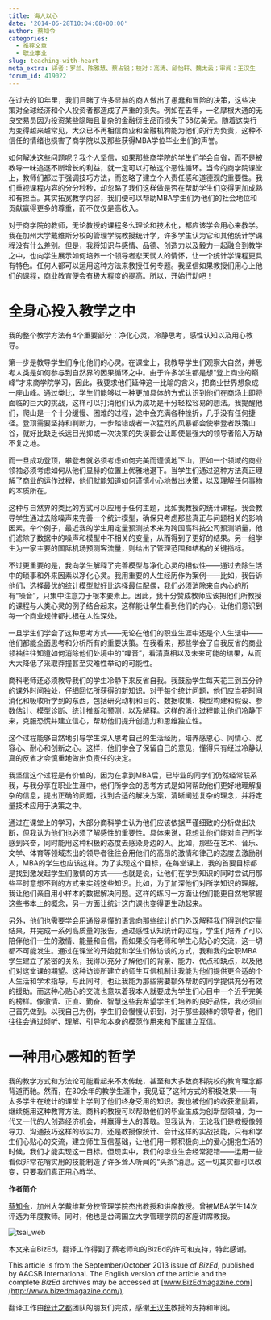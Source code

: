 ```yaml
---
title: 诲人以心
date: '2014-06-28T10:04:08+00:00'
author: 蔡知令
categories:
  - 推荐文章
  - 职业事业
slug: teaching-with-heart
meta_extra: 译者：罗兰、陈雅慧、蔡占锐；校对：高涛、邱怡轩、魏太云；审阅：王汉生
forum_id: 419022
---
```


在过去的10年里，我们目睹了许多显赫的商人做出了愚蠢和冒险的决策，这些决策对全球经济和个人投资者都造成了严重的损失。例如在去年，一名摩根大通的无良交易员因为投资某些隐晦且复杂的金融衍生品而损失了58亿美元。随着这类行为变得越来越常见，大众已不再相信商业和金融机构能为他们的行为负责，这种不信任的情绪也损害了商学院以及那些获得MBA学位毕业生们的声誉。

如何解决这些问题呢？我个人坚信，如果那些商学院的学生们学会自省，而不是被教导一味追逐不断增长的利益，就一定可以打破这个恶性循环。当今的商学院课堂上，教师们都过于强调技巧方法，而忽略了建立个人责任感和道德观的重要性。我们重视课程内容的分分秒秒，却忽略了我们这样做是否在帮助学生们变得更加成熟和有担当。其实拓宽教学内容，我们便可以帮助MBA学生们为他们的社会地位和贡献赢得更多的尊重，而不仅仅是高收入。

对于商学院的教师，无论教授的课程多么理论和技术化，都应该学会用心来教学。我在加州大学戴维斯分校的管理学院教授统计学，许多学生认为它和其他统计学课程没有什么差别。但是，我将知识与感情、品德、创造力以及毅力一起融合到教学之中，也向学生展示如何培养一个领导者悲天悯人的情怀，让一个统计学课程更具有特色。任何人都可以运用这种方法来教授任何专题。我坚信如果教授们用心上他们的课程，商业教育便会有极大程度的提高。所以，开始行动吧！

<!--more-->

# 全身心投入教学之中

我的整个教学方法有4个重要部分：净化心灵，冷静思考，感性认知以及用心教导。

第一步是教导学生们净化他们的心灵。在课堂上，我教导学生们观察大自然，并思考人类是如何参与到自然界的因果循环之中。由于许多学生都是想“登上商业的巅峰”才来商学院学习，因此，我要求他们延伸这一比喻的含义，把商业世界想象成一座山峰。通过类比，学生们能够以一种更加具体的方式认识到他们在商场上即将面临的巨大的挑战，这样可以打消他们认为成功是十分轻松容易的想法。我提醒他们，爬山是一个十分缓慢、困难的过程，途中会充满各种挫折，几乎没有任何捷径。登顶需要坚持和判断力，一步踏错或者一次猛烈的风暴都会使攀登者跌落山谷，就好比缺乏长远目光抑或一次决策的失误都会让即使最强大的领导者陷入万劫不复之地。

而一旦成功登顶，攀登者就必须考虑如何完美而谨慎地下山，正如一个领域的商业领袖必须考虑如何从他们显赫的位置上优雅地退下。当学生们通过这种方法真正理解了商业的运作过程，他们就能知道如何谨慎小心地做出决策，以及理解任何事物的本质所在。

这种与自然界的类比的方式可以应用于任何主题，比如我教授的统计课程。我会教导学生通过去除噪声来完善一个统计模型，确保只考虑那些真正与问题相关的影响因素。举个例子，最近我的学生用定量预测技术来为跨国高科技公司预测销量，他们滤除了数据中的噪声和模型中不相关的变量，从而得到了更好的结果。另一组学生为一家主要的国际机场预测客流量，则给出了管理范围和结构的关键指标。

不过更重要的是，我向学生解释了完善模型与净化心灵的相似性——通过去除生活中的琐事和外来因素以净化心灵。我用重要的人生经历作为案例——比如，我告诉他们，选择最优的统计模型就好比选择最佳配偶，我们必须消除来自内心的所有“噪音”，只集中注意力于根本要素上。因此，我十分赞成教师应该把他们所教授的课程与人类心灵的例子结合起来，这样能让学生看到他们的内心，让他们意识到每一个商业规律都扎根在人性深处。

一旦学生们学会了这种思考方式——无论在他们的职业生涯中还是个人生活中——他们都能全面思考和分析所有的重要决策。在我看来，那些学会了自我反省的商业领袖往往知道如何消除他们处境中的“噪音”，看清真相以及未来可能的结果，从而大大降低了采取莽撞甚至灾难性举动的可能性。

商科老师还必须教导我们的学生冷静下来反省自我。我鼓励学生每天花三到五分钟的课外时间独处，仔细回忆所获得的新知识。对于每个统计问题，他们应当花时间消化和吸收所学到的东西，包括研究动机和目的、数据收集、模型构建和假设、参数估计、模型诊断、统计推断和预测，以及解释。这样的消化过程能让他们冷静下来，克服恐慌并建立信心，帮助他们提升创造力和思维独立性。

这个过程能够自然地引导学生深入思考自己的生活经历，培养感恩心、同情心、宽容心、耐心和创新之心。这样，他们学会了保留自己的意见，懂得只有经过冷静认真的反省才会慎重地做出负责任的决定。

我坚信这个过程是有价值的，因为在拿到MBA后，已毕业的同学们仍然经常联系我，与我分享在职业生涯中，他们所学会的思考方式是如何帮助他们更好地理解复杂的信息，提出正确的问题，找到合适的解决方案，清晰阐述复杂的理念，并将定量技术应用于决策之中。

通过在课堂上的学习，大部分商科学生认为他们应该依据严谨细致的分析做出决断，但我认为他们也必须了解感性的重要性。具体来说，我想让他们能对自己所学感到兴奋，同时能用这种积极的态度去感染身边的人。比如，那些在艺术、音乐、文学、体育等领域杰出的领导者往往会用他们的高昂的激情和律己的态度去激励别人，MBA的学生也应该这样。为了实现这个目标，在每堂课上，我的首要目标都是找到激发起学生们激情的方式——也就是说，让他们在学到知识的同时尝试用那些平时意想不到的方式来实践这些知识。比如，为了加深他们对所学知识的理解，我让他们亲自用小样本的数据解决问题。这样的练习一方面让他们能更自然地掌握这些书本上的概念，另一方面让统计这门课也变得更生动起来。

另外，他们也需要学会用通俗易懂的语言向那些统计的门外汉解释我们得到的定量结果，并完成一系列高质量的报告。通过感性认知统计的过程，学生们培养了可以陪伴他们一生的激情、能量和自信，而如果没有老师和学生心贴心的交流，这一切都不可能发生。通过在课堂的开始就和学生们做访谈的方式，我和我的全职MBA学生建立了紧密的关系，我得以充分了解他们的背景、能力、优点和缺点，以及他们对这堂课的期望。这种访谈所建立的师生互信机制让我能为他们提供更合适的个人生活和学术指导，与此同时，也让我能为那些需要额外帮助的同学提供充分有效的援助。而这种心贴心的交流也意味着我本人就要成为学生们心目中一个近乎完美的榜样。像激情、正直、勤奋、智慧这些我希望学生们培养的良好品性，我必须自己首先做到。以我自己为例，学生们会慢慢认识到，对于那些最棒的领导者，他们往往会通过倾听、理解、引导和本身的模范作用来和下属建立互信。

# 一种用心感知的哲学

我的教学方式和方法论可能看起来不太传统，甚至和大多数商科院校的教育理念都背道而驰。然而，在30余年的教学生涯中，我见证了这种方式的积极效果——有太多学生在统计的课堂上学到了他们终身受用的知识。我也被他们的收获激励着，继续施用这种教育方法。商科的教授可以帮助他们的毕业生成为创新型领袖，为一代又一代的人创造经济机会，并赢得世人的尊敬。但我认为，无论我们是教授像领导力、沟通技巧这样的软实力，还是教授像统计、会计这样的实战技能，只有和学生们心贴心的交流，建立师生互信基础，让他们用一颗积极向上的爱心拥抱生活的时候，我们才能实现这一目标。但现实中，我们的毕业生会经常犯错——运用一些看似非常花哨实用的技能制造了许多耸人听闻的“头条”消息。这一切其实都可以改变，只要我们真正用心教学。

**作者简介**

[蔡知令](http://gsm.ucdavis.edu/faculty/chih-ling-tsai)，加州大学戴维斯分校管理学院杰出教授和讲席教授。曾被MBA学生14次评选为年度教师。同时，他也是台湾国立大学管理学院的客座讲席教授。

![tsai_web](https://uploads.cosx.org/2014/06/tsai_web.jpg)

本文来自BizEd，翻译工作得到了蔡老师和的BizEd的许可和支持，特此感谢。

This article is from the September/October 2013 issue of _BizEd_, published by AACSB International. The English version of the article and the complete _BizEd_ archives may be accessed at [www.BizEdmagazine.com](http://www.bizedmagazine.com/).

翻译工作由[统计之都](https://cos.name/)团队的朋友们完成，感谢[王汉生](http://hansheng.gsm.pku.edu.cn/)教授的支持和审阅。

